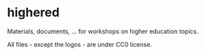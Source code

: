 # highered

Materials, documents, ... for workshops on higher education topics.

All files - except the logos - are under CC0 license.
